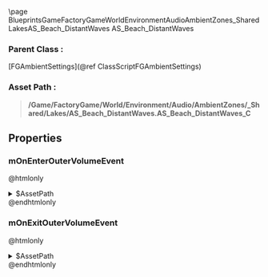 \page BlueprintsGameFactoryGameWorldEnvironmentAudioAmbientZones_SharedLakesAS_Beach_DistantWaves AS_Beach_DistantWaves
### Parent Class :
[FGAmbientSettings](@ref ClassScriptFGAmbientSettings)
### Asset Path :
<b><blockquote>/Game/FactoryGame/World/Environment/Audio/AmbientZones/_Shared/Lakes/AS_Beach_DistantWaves.AS_Beach_DistantWaves_C</blockquote></b>
## Properties

### mOnEnterOuterVolumeEvent
@htmlonly
<details>
 <summary>$AssetPath</summary>
<b><a href="_blueprints_game_factory_game_world_environment_audio_ambient_zones__shared_rivers_play__zone__beach__distant_waves__stereo.html"><blockquote>Play_Zone_Beach_DistantWaves_Stereo</blockquote></a></b>
</details>
@endhtmlonly

### mOnExitOuterVolumeEvent
@htmlonly
<details>
 <summary>$AssetPath</summary>
<b><a href="_blueprints_game_factory_game_world_environment_audio_ambient_zones__shared_rivers_stop__zone__beach__distant_waves__stereo.html"><blockquote>Stop_Zone_Beach_DistantWaves_Stereo</blockquote></a></b>
</details>
@endhtmlonly

